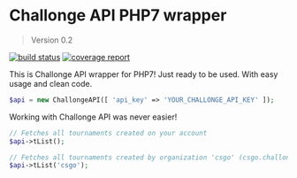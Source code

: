 # Challonge API PHP7 wrapper

> Version 0.2

[![build status](https://gitlab.dolejska.me/dolejskad/challonge-api/badges/master/build.svg)](https://gitlab.dolejska.me/dolejskad/challonge-api/commits/master)
[![coverage report](https://gitlab.dolejska.me/dolejskad/challonge-api/badges/master/coverage.svg)](https://gitlab.dolejska.me/dolejskad/challonge-api/commits/master)

This is Challonge API wrapper for PHP7! Just ready to be used. With easy usage and clean code.

```php
$api = new ChallongeAPI([ 'api_key' => 'YOUR_CHALLONGE_API_KEY' ]);
```

Working with Challonge API was never easier!
```php
// Fetches all tournaments created on your account
$api->tList();

// Fetches all tournaments created by organization 'csgo' (csgo.challonge.com)
$api->tList('csgo');
```